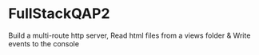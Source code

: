 # FullStackQAP2
Build a multi-route http server, Read html files from a views folder &amp; Write events to the console
